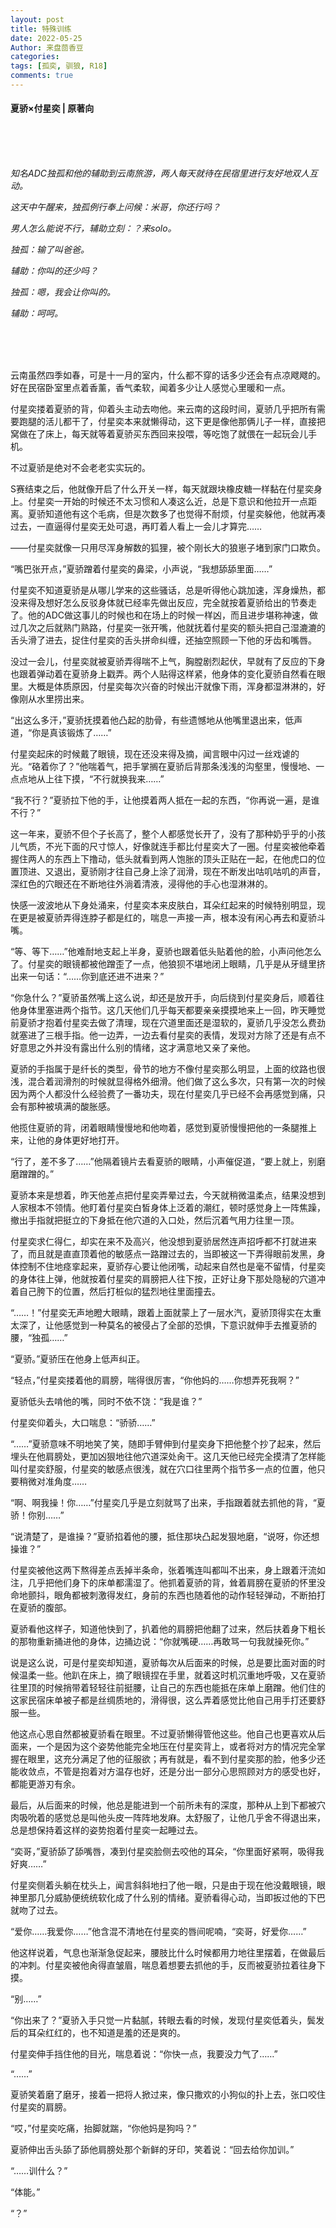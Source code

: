 ```yaml
---
layout: post
title: 特殊训练
date: 2022-05-25
Author: 来盘茴香豆
categories: 
tags: [孤奕, 驯狼, R18]
comments: true
--- 
```


#### 夏骄×付星奕 | 原著向


<br/><br/><br/>


*知名ADC独孤和他的辅助到云南旅游，两人每天就待在民宿里进行友好地双人互动。*

*这天中午醒来，独孤例行奉上问候：米哥，你还行吗？*

*男人怎么能说不行，辅助立刻：？来solo。*

*独孤：输了叫爸爸。*

*辅助：你叫的还少吗？*

*独孤：嗯，我会让你叫的。*

*辅助：呵呵。*

<br/><br/><br/>



云南虽然四季如春，可是十一月的室内，什么都不穿的话多少还会有点凉飕飕的。好在民宿卧室里点着香薰，香气柔软，闻着多少让人感觉心里暖和一点。

付星奕搂着夏骄的背，仰着头主动去吻他。来云南的这段时间，夏骄几乎把所有需要跑腿的活儿都干了，付星奕本来就懒得动，这下更是像他那俩儿子一样，直接把窝做在了床上，每天就等着夏骄买东西回来投喂，等吃饱了就偎在一起玩会儿手机。

不过夏骄是绝对不会老老实实玩的。

S赛结束之后，他就像开启了什么开关一样，每天就跟块橡皮糖一样黏在付星奕身上。付星奕一开始的时候还不太习惯和人凑这么近，总是下意识和他拉开一点距离。夏骄知道他有这个毛病，但是次数多了也觉得不耐烦，付星奕躲他，他就再凑过去，一直逼得付星奕无处可退，再盯着人看上一会儿才算完……

——付星奕就像一只用尽浑身解数的狐狸，被个刚长大的狼崽子堵到家门口欺负。

“嘴巴张开点，”夏骄蹭着付星奕的鼻梁，小声说，“我想舔舔里面……”

付星奕不知道夏骄是从哪儿学来的这些骚话，总是听得他心跳加速，浑身燥热，都没来得及想好怎么反驳身体就已经率先做出反应，完全就按着夏骄给出的节奏走了。他的ADC做这事儿的时候也和在场上的时候一样凶，而且进步堪称神速，做过几次之后就熟门熟路，付星奕一张开嘴，他就抚着付星奕的额头把自己湿漉漉的舌头滑了进去，捉住付星奕的舌头拼命纠缠，还抽空照顾一下他的牙齿和嘴唇。

没过一会儿，付星奕就被夏骄弄得喘不上气，胸膛剧烈起伏，早就有了反应的下身也跟着弹动着在夏骄身上戳弄。两个人贴得这样紧，他身体的变化夏骄自然看在眼里。大概是体质原因，付星奕每次兴奋的时候出汗就像下雨，浑身都湿淋淋的，好像刚从水里捞出来。

“出这么多汗，”夏骄抚摸着他凸起的肋骨，有些遗憾地从他嘴里退出来，低声道，“你是真该锻炼了……”

付星奕起床的时候戴了眼镜，现在还没来得及摘，闻言眼中闪过一丝戏谑的光。“硌着你了？”他喘着气，把手掌搁在夏骄后背那条浅浅的沟壑里，慢慢地、一点点地从上往下摸，“不行就换我来……”

“我不行？”夏骄拉下他的手，让他摸着两人抵在一起的东西，“你再说一遍，是谁不行？”

这一年来，夏骄不但个子长高了，整个人都感觉长开了，没有了那种奶乎乎的小孩儿气质，不光下面的尺寸惊人，好像就连手都比付星奕大了一圈。付星奕被他牵着握住两人的东西上下撸动，低头就看到两人饱胀的顶头正贴在一起，在他虎口的位置顶进、又退出，夏骄刚才往自己身上涂了润滑，现在不断发出咕叽咕叽的声音，深红色的穴眼还在不断地往外淌着清液，浸得他的手心也湿淋淋的。

快感一波波地从下身处涌来，付星奕本来皮肤白，耳朵红起来的时候特别明显，现在更是被夏骄弄得连脖子都是红的，喘息一声接一声，根本没有闲心再去和夏骄斗嘴。

“等、等下……”他难耐地支起上半身，夏骄也跟着低头贴着他的脸，小声问他怎么了。付星奕的眼镜都被他蹭歪了一点，他狼狈不堪地闭上眼睛，几乎是从牙缝里挤出来一句话：“……你到底还进不进来？”

“你急什么？”夏骄虽然嘴上这么说，却还是放开手，向后绕到付星奕身后，顺着往他身体里塞进两个指节。这几天他们几乎每天都要亲亲摸摸地来上一回，昨天睡觉前夏骄才抱着付星奕去做了清理，现在穴道里面还是湿软的，夏骄几乎没怎么费劲就塞进了三根手指。他一边弄，一边去看付星奕的表情，发现对方除了还是有点不好意思之外并没有露出什么别的情绪，这才满意地又亲了亲他。

夏骄的手指属于是纤长的类型，骨节的地方不像付星奕那么明显，上面的纹路也很浅，混合着润滑剂的时候就显得格外细滑。他们做了这么多次，只有第一次的时候因为两个人都没什么经验费了一番功夫，现在付星奕几乎已经不会再感觉到痛，只会有那种被填满的酸胀感。

他揽住夏骄的背，闭着眼睛慢慢地和他吻着，感觉到夏骄慢慢把他的一条腿推上来，让他的身体更好地打开。

“行了，差不多了……”他隔着镜片去看夏骄的眼睛，小声催促道，“要上就上，别磨磨蹭蹭的。”

夏骄本来是想着，昨天他差点把付星奕弄晕过去，今天就稍微温柔点，结果没想到人家根本不领情。他盯着付星奕白皙身体上泛着的潮红，顿时感觉身上一阵焦躁，撤出手指就把挺立的下身抵在他穴道的入口处，然后沉着气用力往里一顶。

付星奕求仁得仁，却实在来不及高兴，他没想到夏骄居然连声招呼都不打就进来了，而且就是直直顶着他的敏感点一路蹭过去的，当即被这一下弄得眼前发黑，身体控制不住地痉挛起来，夏骄存心要让他闭嘴，动起来自然也是毫不留情，付星奕的身体往上弹，他就按着付星奕的肩膀把人往下按，正好让身下那处隐秘的穴道冲着自己胯下的位置，然后打桩似的猛烈地往里面撞去。

“……！”付星奕无声地瞪大眼睛，跟着上面就蒙上了一层水汽，夏骄顶得实在太重太深了，让他感觉到一种莫名的被侵占了全部的恐惧，下意识就伸手去推夏骄的腰，“独孤……”

“夏骄。”夏骄压在他身上低声纠正。

“轻点，”付星奕搂着他的肩膀，喘得很厉害，“你他妈的……你想弄死我啊？”

夏骄低头去啃他的嘴，同时不依不饶：“我是谁？”

付星奕仰着头，大口喘息：“骄骄……”

“……”夏骄意味不明地笑了笑，随即手臂伸到付星奕身下把他整个抄了起来，然后埋头在他肩膀处，更加凶狠地往他穴道深处肏干。这几天他已经完全摸清了怎样能叫付星奕舒服，付星奕的敏感点很浅，就在穴口往里两个指节多一点的位置，他只要稍微对准角度……

“啊、啊我操！你……”付星奕几乎是立刻就骂了出来，手指跟着就去抓他的背，“夏骄！你别……”

“说清楚了，是谁操？”夏骄掐着他的腰，抵住那块凸起发狠地磨，“说呀，你还想操谁？”

付星奕被他这两下熬得差点丢掉半条命，张着嘴连叫都叫不出来，身上跟着汗流如注，几乎把他们身下的床单都濡湿了。他抓着夏骄的背，耸着肩膀在夏骄的怀里没命地颤抖，眼角都被刺激得发红，身前的东西也随着他的动作轻轻弹动，不断拍打在夏骄的腹部。

夏骄看他这样子，知道他快到了，扒着他的肩膀把他翻了过来，然后扶着身下粗长的那物重新捅进他的身体，边捅边说：“你就嘴硬……再敢骂一句我就操死你。”

说是这么说，可是付星奕却知道，夏骄每次从后面来的时候，总是要比面对面的时候温柔一些。他趴在床上，摘了眼镜捏在手里，就着这时机沉重地呼吸，又在夏骄往里顶的时候捎带着轻轻往前挺腰，让自己的东西也能抵在床单上磨蹭。他们住的这家民宿床单被子都是丝绸质地的，滑得很，这么弄着感觉比他自己用手打还要舒服一些。

他这点心思自然都被夏骄看在眼里。不过夏骄懒得管他这些。他自己也更喜欢从后面来，一个是因为这个姿势他能完全地压在付星奕背上，或者将对方的情况完全掌握在眼里，这充分满足了他的征服欲；再有就是，看不到付星奕那的脸，他多少还能收敛点，不管是抱着对方温存也好，还是分出一部分心思照顾对方的感受也好，都能更游刃有余。

最后，从后面来的时候，他总是能进到一个前所未有的深度，那种从上到下都被穴肉吸吮着的感觉总是叫他头皮一阵阵地发麻。太舒服了，让他几乎舍不得退出来，总是想保持着这样的姿势抱着付星奕一起睡过去。

“奕哥，”夏骄舔了舔嘴唇，凑到付星奕脸侧去咬他的耳朵，“你里面好紧啊，吸得我好爽……”

付星奕侧着头躺在枕头上，闻言斜斜地扫了他一眼，只是由于现在他没戴眼镜，眼神里那几分威胁便统统软化成了什么别的情绪。夏骄看得心动，当即扳过他的下巴就吻了过去。

“爱你……我爱你……”他含混不清地在付星奕的唇间呢喃，“奕哥，好爱你……”

他这样说着，气息也渐渐急促起来，腰肢比什么时候都用力地往里摆着，在做最后的冲刺。付星奕被他肏得直皱眉，喘息着想要去抓他的手，反而被夏骄拉着往身下摸。

“别……”

“你出来了？”夏骄入手只觉一片黏腻，转眼去看的时候，发现付星奕低着头，鬓发后的耳朵红红的，也不知道是羞的还是爽的。

付星奕伸手挡住他的目光，喘息着说：“你快一点，我要没力气了……”

“……”

夏骄笑着磨了磨牙，接着一把将人掀过来，像只撒欢的小狗似的扑上去，张口咬住付星奕的肩膀。

“哎，”付星奕吃痛，抬脚就踹，“你他妈是狗吗？”

夏骄伸出舌头舔了舔他肩膀处那个新鲜的牙印，笑着说：“回去给你加训。”

“……训什么？”

“体能。”

“？”





